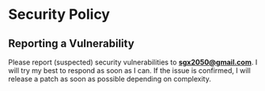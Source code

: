 # Security Policy

## Reporting a Vulnerability

Please report (suspected) security vulnerabilities to **[sgx2050@gmail.com](mailto:sgx2050@gmail.com)**. I will try my best to respond as soon as I can. If the issue is confirmed, I will release a patch as soon as possible depending on complexity.
